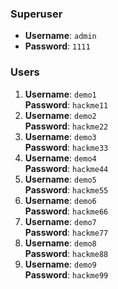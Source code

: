 ### Superuser
- **Username**: `admin`
- **Password**: `1111`

### Users
1. **Username**: `demo1`  
   **Password**: `hackme11`
2. **Username**: `demo2`  
   **Password**: `hackme22`
3. **Username**: `demo3`  
   **Password**: `hackme33`
4. **Username**: `demo4`  
   **Password**: `hackme44`
5. **Username**: `demo5`  
   **Password**: `hackme55`
6. **Username**: `demo6`  
   **Password**: `hackme66`
7. **Username**: `demo7`  
   **Password**: `hackme77`
8. **Username**: `demo8`  
   **Password**: `hackme88`
9. **Username**: `demo9`  
   **Password**: `hackme99`
